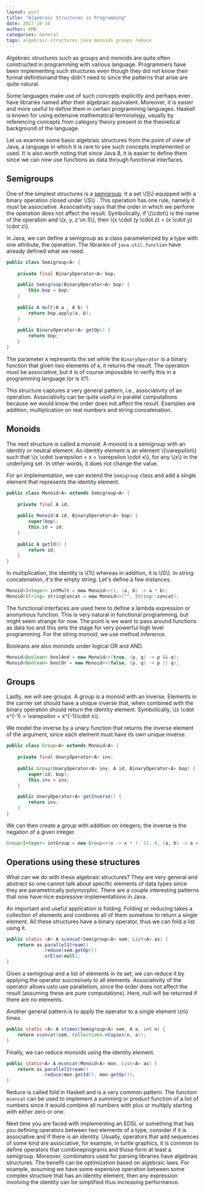 ```yaml
---
layout: post
title: "Algebraic Structures in Programming"
date: 2017-10-10
author: KMB
categories: General
tags: algebraic-structures java monoids groups reduce
---
```


Algebraic structures such as groups and monoids are quite often constructed in programming with various language. Programmers have been implementing such structures even though they did not know their formal definitionand they didn't need to since the patterns that arise are quite natural.

Some languages make use of such concepts explicitly and perhaps even have libraries named after their algebraic equivalent. Moreover, it is easier and more useful to define them in certain programming languages. Haskell is known for using extensive mathematical terminology, usually by referencing concepts from category theory present in the theoretical background of the language.

Let us examine some basic algebraic structures from the point of view of Java, a language in which it is rare to see such concepts implemented or used. It is also worth noting that since Java 8, it is easier to define them since we can now use functions as data through functional interfaces.

## Semigroups ##

One of the simplest structures is a [semigroup](https://en.wikipedia.org/wiki/Semigroup). It a set \\(S\\) equipped with a binary operation closed under \\(S\\) . This operation has one rule, namely it must be associative. Associativity says that the order in which we perform the operation does not affect the result. Symbolically, if \\(\cdot\\) is the name of the operation and \\(x, y, z \in S\\), then \\(x \cdot (y \cdot z) = (x \cdot y) \cdot z\\).

In Java, we can define a semigroup as a class parameterized by a type with one attribute, the operation. The libraries of `java.util.function` have already defined what we need.

```java
public class Semigroup<A> {
    
    private final BinaryOperator<A> bop; 

    public Semigroup(BinaryOperator<A> bop) {
        this.bop = bop;
    }
    
    public A mult(A a , A b) {
        return bop.apply(a, b);
    }
    
    public BinaryOperator<A> getOp() {
        return bop;
    }
}
```

The parameter `A` represents the set while the `BinaryOperator` is a binary function that given two elements of `A`, it returns the result. The operation must be associative, but it is of course impossible to verify this in a programming language (or is it?).

This structure captures a very general pattern, i.e., associativity of an operation. Associativity can be quite useful in parallel computations because we would know the order does not affect the result. Examples are addition, multiplication on real numbers and string concatenation.

## Monoids ##

The next structure is called a monoid. A monoid is a semigroup with an identity or neutral element. An identity element is an element \\(\varepsilon\\) such that \\(x \cdot \varepsilon = x = \varepsilon \cdot x\\), for any \\(x\\) in the underlying set. In other words, it does not change the value.

For an implementation, we can extend the `Semigroup` class and add a single element that represents the identity element.

```java
public class Monoid<A> extends Semigroup<A> {
    
    private final A id;
    
    public Monoid(A id, BinaryOperator<A> bop) {
        super(bop);
        this.id = id;
    }
    
    public A getId() {
        return id;
    }
}
```

In multiplication, the identity is \\(1\\) whereas in addition, it is \\(0\\). In string concatenation, it's the empty string. Let's define a few instances.

```java
Monoid<Integer> intMult = new Monoid<>(1, (a, b) -> a * b);
Monoid<String> stringConcat = new Monoid<>("", String::concat);
```

The functional interfaces are used here to define a lambda expression or anonymous function. This is very natural in functional programming, but might seem strange for now. The point is we want to pass around functions as data too and this sets the stage for very powerful high level programming. For the string monoid, we use method inference.

Booleans are also monoids under logical OR and AND.

```java
Monoid<Boolean> boolAnd = new Monoid<>(true, (p, q) -> p && q);
Monoid<Boolean> boolOr = new Monoid<>(false, (p, q) -> p || q);
```

## Groups ##

Lastly, we will see groups. A group is a monoid with an inverse. Elements in the carrier set should have a unique inverse that, when combined with the binary operation should return the identity element. Symbolically, \\(x \cdot x^{-1} = \varepsilon = x^{-1}\cdot x\\).

We model the inverse by a unary function that returns the inverse element of the argument, since each element must have its own unique inverse.

```java
public class Group<A> extends Monoid<A> {
    
    private final UnaryOperator<A> inv;
    
    public Group(UnaryOperator<A> inv, A id, BinaryOperator<A> bop) {
        super(id, bop);
        this.inv = inv;
    }

    public UnaryOperator<A> getInverse() {
        return inv;
    }
}
```

We can then create a group with addition on integers; the inverse is the negation of a given integer.

```java
Group<Integer> intGroup = new Group<>(x -> x * (- 1), 0, (a, b) -> a + b);
```

## Operations using these structures

What can we do with these algebraic structures? They are very general and abstract so one cannot talk about specific elements of data types since they are parametrically polymorphic. There are a couple interesting patterns that now have nice expressive implementations in Java.

An important and useful application is folding. Folding or reducing takes a collection of elements and combines all of them somehow to return a single element. All these structures have a binary operator, thus we can fold a list using it.

```java
public static <A> A sconcat(Semigroup<A> sem, List<A> as) {
    return as.parallelStream()
             .reduce(sem.getOp())
             .orElse(null);        
}
```

Given a semigroup and a list of elements in its set, we can reduce it by applying the operator succesively to all elements. Associativity of the operator allows usto use parallelism, since the order does not affect the result (assuming these are pure computations). Here, null will be returned if there are no elements.

Another general pattern is to apply the operator to a single element \\(n\\) times.

```java
public static <A> A stimes(Semigroup<A> sem, A a, int n) {
    return sconcat(sem, Collections.nCopies(n, a));
}
```

Finally, we can reduce monoids using the identity element.

```java
public static<A> A mconcat(Monoid<A> mon, List<A> as) {
    return as.parallelStream()
             .reduce(mon.getId(), mon.getOp());
}
```

Reduce is called fold in Haskell and is a very common pattern. The function `mconcat` can be used to implement a summing or product function of a list of numbers since it would combine all numbers with plus or multiply starting with either zero or one.

Next time you are faced with implementing an EDSL or something that has you defining operators between two elements of a type, consider if it is associative and if there is an identity. Usually, operators that add sequences of some kind are associative, for example, in turtle graphics, it is common to define operators that combineprograms and those form at least a semigroup. Moreover, combinators used for parsing libraries have algebraic structures. The benefit can be optimization based on algebraic laws. For example, assuming we have some expensive operation between some complex structure that has an identity element, then any expression involving the identity can be simplified thus increasing performance.
